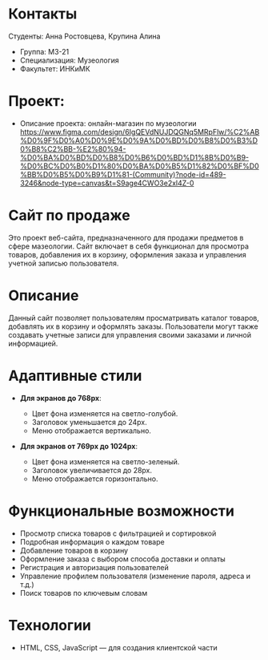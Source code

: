 # Контакты
Студенты: Анна Ростовцева, Крупина Алина
- Группа: МЗ-21
- Специализация: Музеология
- Факультет: ИНКиМК
# Проект:
- Описание проекта: онлайн-магазин по музеологии
https://www.figma.com/design/6IgQEVdNUJDQGNq5MRpFlw/%C2%AB%D0%9F%D0%A0%D0%9E%D0%9A%D0%BD%D0%B8%D0%B3%D0%B8%C2%BB-%E2%80%94-%D0%BA%D0%BD%D0%B8%D0%B6%D0%BD%D1%8B%D0%B9-%D0%BC%D0%B0%D1%80%D0%BA%D0%B5%D1%82%D0%BF%D0%BB%D0%B5%D0%B9%D1%81-(Community)?node-id=489-3246&node-type=canvas&t=S9age4CWO3e2xl4Z-0

# Сайт по продаже 

Это проект веб-сайта, предназначенного для продажи предметов в сфере мазеологии. Сайт включает в себя функционал для просмотра товаров, добавления их в корзину, оформления заказа и управления учетной записью пользователя.

# Описание

Данный сайт позволяет пользователям просматривать каталог товаров, добавлять их в корзину и оформлять заказы. Пользователи могут также создавать учетные записи для управления своими заказами и личной информацией.

# Адаптивные стили

- **Для экранов до 768px**:
  - Цвет фона изменяется на светло-голубой.
  - Заголовок уменьшается до 24px.
  - Меню отображается вертикально.

- **Для экранов от 769px до 1024px**:
  - Цвет фона изменяется на светло-зеленый.
  - Заголовок увеличивается до 28px.
  - Меню отображается горизонтально.

# Функциональные возможности

- Просмотр списка товаров с фильтрацией и сортировкой
- Подробная информация о каждом товаре
- Добавление товаров в корзину
- Оформление заказа с выбором способа доставки и оплаты
- Регистрация и авторизация пользователей
- Управление профилем пользователя (изменение пароля, адреса и т.д.)
- Поиск товаров по ключевым словам

# Технологии

- HTML, CSS, JavaScript — для создания клиентской части